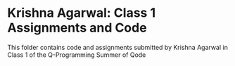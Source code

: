 # Krishna Agarwal: Class 1 Assignments and Code
This folder contains code and assignments submitted by Krishna Agarwal in Class 1 of the Q-Programming Summer of Qode